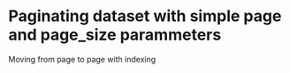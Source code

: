 # Paginating dataset with simple page and page_size parammeters 
Moving from page to page with indexing
